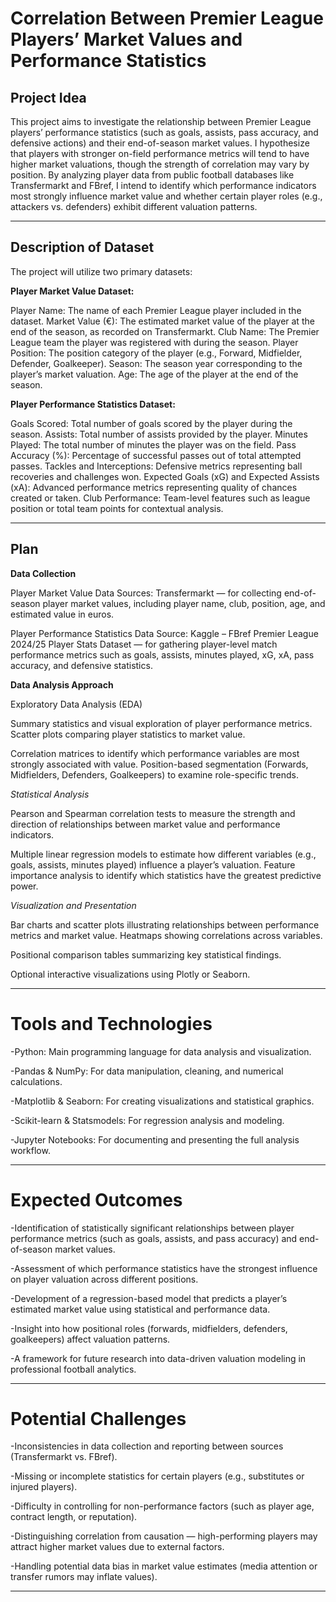 # Correlation Between Premier League Players’ Market Values and Performance Statistics

## Project Idea
This project aims to investigate the relationship between Premier League players’ performance statistics (such as goals, assists, pass accuracy, and defensive actions) and their end-of-season market values. I hypothesize that players with stronger on-field performance metrics will tend to have higher market valuations, though the strength of correlation may vary by position. By analyzing player data from public football databases like Transfermarkt and FBref, I intend to identify which performance indicators most strongly influence market value and whether certain player roles (e.g., attackers vs. defenders) exhibit different valuation patterns.

---

## Description of Dataset
The project will utilize two primary datasets:

**Player Market Value Dataset:**  

Player Name: The name of each Premier League player included in the dataset.
Market Value (€): The estimated market value of the player at the end of the season, as recorded on Transfermarkt.
Club Name: The Premier League team the player was registered with during the season.
Player Position: The position category of the player (e.g., Forward, Midfielder, Defender, Goalkeeper).
Season: The season year corresponding to the player’s market valuation.
Age: The age of the player at the end of the season.

**Player Performance Statistics Dataset:**  

Goals Scored: Total number of goals scored by the player during the season.
Assists: Total number of assists provided by the player.
Minutes Played: The total number of minutes the player was on the field.
Pass Accuracy (%): Percentage of successful passes out of total attempted passes.
Tackles and Interceptions: Defensive metrics representing ball recoveries and challenges won.
Expected Goals (xG) and Expected Assists (xA): Advanced performance metrics representing quality of chances created or taken.
Club Performance: Team-level features such as league position or total team points for contextual analysis.

---

## Plan

**Data Collection**

Player Market Value Data Sources:
Transfermarkt — for collecting end-of-season player market values, including player name, club, position, age, and estimated value in euros.

Player Performance Statistics Data Source:
Kaggle – FBref Premier League 2024/25 Player Stats Dataset — for gathering player-level match performance metrics such as goals, assists, minutes played, xG, xA, pass accuracy, and defensive statistics.

**Data Analysis Approach**

Exploratory Data Analysis (EDA)

Summary statistics and visual exploration of player performance metrics.
Scatter plots comparing player statistics to market value.

Correlation matrices to identify which performance variables are most strongly associated with value.
Position-based segmentation (Forwards, Midfielders, Defenders, Goalkeepers) to examine role-specific trends.

*Statistical Analysis*

Pearson and Spearman correlation tests to measure the strength and direction of relationships between market value and performance indicators.

Multiple linear regression models to estimate how different variables (e.g., goals, assists, minutes played) influence a player’s valuation.
Feature importance analysis to identify which statistics have the greatest predictive power.

*Visualization and Presentation*

Bar charts and scatter plots illustrating relationships between performance metrics and market value.
Heatmaps showing correlations across variables.

Positional comparison tables summarizing key statistical findings.

Optional interactive visualizations using Plotly or Seaborn.

---

# Tools and Technologies

-Python: Main programming language for data analysis and visualization.

-Pandas & NumPy: For data manipulation, cleaning, and numerical calculations.

-Matplotlib & Seaborn: For creating visualizations and statistical graphics.

-Scikit-learn & Statsmodels: For regression analysis and modeling.

-Jupyter Notebooks: For documenting and presenting the full analysis workflow.

---

# Expected Outcomes

-Identification of statistically significant relationships between player performance metrics (such as goals, assists, and pass accuracy) and end-of-season market values.

-Assessment of which performance statistics have the strongest influence on player valuation across different positions.

-Development of a regression-based model that predicts a player’s estimated market value using statistical and performance data.

-Insight into how positional roles (forwards, midfielders, defenders, goalkeepers) affect valuation patterns.

-A framework for future research into data-driven valuation modeling in professional football analytics.

---

# Potential Challenges

-Inconsistencies in data collection and reporting between sources (Transfermarkt vs. FBref).

-Missing or incomplete statistics for certain players (e.g., substitutes or injured players).

-Difficulty in controlling for non-performance factors (such as player age, contract length, or reputation).

-Distinguishing correlation from causation — high-performing players may attract higher market values due to external factors.

-Handling potential data bias in market value estimates (media attention or transfer rumors may inflate values).

---
